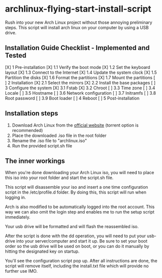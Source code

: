 # archlinux-flying-start-install-script
Rush into your new Arch Linux project without those annoying preliminary steps.
This script will install arch linux on your computer by using a USB drive.

## Installation Guide Checklist - Implemented and Tested
[X] 1 Pre-installation
[X] 1.1 Verify the boot mode
[X] 1.2 Set the keyboard layout
[X] 1.3 Connect to the Internet
[X] 1.4 Update the system clock
[X] 1.5 Partition the disks
[X] 1.6 Format the partitions
[X] 1.7 Mount the partitions
[ ] 2 Installation
[X] 2.1 Select the mirrors
[X] 2.2 Install the base packages
[ ] 3 Configure the system
[X] 3.1 Fstab
[X] 3.2 Chroot
[ ] 3.3 Time zone
[ ] 3.4 Locale
[ ] 3.5 Hostname
[ ] 3.6 Network configuration
[ ] 3.7 Initramfs
[ ] 3.8 Root password
[ ] 3.9 Boot loader
[ ] 4 Reboot
[ ] 5 Post-installation

## Installation steps
1. Download Arch Linux from the [official website](https://www.archlinux.org/download/)
(torrent option is recommended)
2. Place the downloaded .iso file in the root folder
3. Rename the .iso file to "archlinux.iso"
4. Run the provided script.sh file

## The inner workings
When you're done downloading your Arch Linux iso, you will need to place this iso into your root folder and start the script.sh file.

This script will disassemble your iso and insert a one time configuration script in the /etc/profile.d folder.
By doing this, this script will run when logging in.

Arch is also modified to be automatically logged into the root account. This way we can also omit the login step and enables me to run the setup script immediately.

Your usb drive will be formatted and will flash the reassembled iso.

After the script is done with the dd operation, you will need to put your usb-drive into your server/computer and start it up.
Be sure to set your boot order so the usb drive will be used on boot, or you can do it manually by hitting the designated key on startup.

You'll see the configuration script pop up. After all instructions are done, the script will remove itself, including the install.txt file which will provide no further use IMO.

